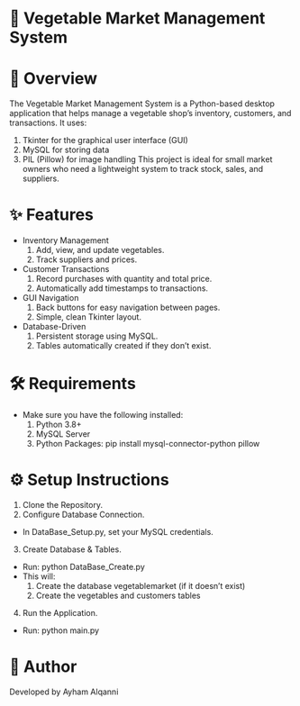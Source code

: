 # 🥦 Vegetable Market Management System

# 📌 Overview

The Vegetable Market Management System is a Python-based desktop application that helps manage a vegetable shop’s inventory, customers, and transactions.
It uses:
1. Tkinter for the graphical user interface (GUI)
2. MySQL for storing data
3. PIL (Pillow) for image handling
This project is ideal for small market owners who need a lightweight system to track stock, sales, and suppliers.

# ✨ Features

- Inventory Management
    1. Add, view, and update vegetables.
    2. Track suppliers and prices.
- Customer Transactions
    1. Record purchases with quantity and total price.
    2. Automatically add timestamps to transactions.
- GUI Navigation
    1. Back buttons for easy navigation between pages.
    2. Simple, clean Tkinter layout.
- Database-Driven
    1. Persistent storage using MySQL.
    2. Tables automatically created if they don’t exist.

# 🛠️ Requirements

- Make sure you have the following installed:
    1. Python 3.8+
    2. MySQL Server
    3. Python Packages: pip install mysql-connector-python pillow

# ⚙️ Setup Instructions

1. Clone the Repository.
2. Configure Database Connection.
- In DataBase_Setup.py, set your MySQL credentials.
3. Create Database & Tables.
- Run: python DataBase_Create.py
- This will:
    1. Create the database vegetablemarket (if it doesn’t exist)
    2. Create the vegetables and customers tables
4. Run the Application.
- Run: python main.py

# 📎 Author
Developed by Ayham Alqanni